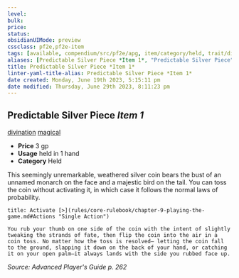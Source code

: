 ```yaml
---
level:
bulk:
price:
status:
obsidianUIMode: preview
cssclass: pf2e,pf2e-item
tags: [available, compendium/src/pf2e/apg, item/category/held, trait/divination, trait/magical]
aliases: [Predictable Silver Piece *Item 1*, "Predictable Silver Piece"]
title: Predictable Silver Piece *Item 1*
linter-yaml-title-alias: Predictable Silver Piece *Item 1*
date created: Monday, June 19th 2023, 5:15:11 pm
date modified: Thursday, June 29th 2023, 8:11:23 pm
---
```


## Predictable Silver Piece *Item 1*

[divination](rules/traits/divination.md) [magical](rules/traits/magical.md)

- **Price** 3 gp
- **Usage** held in 1 hand
- **Category** Held

This seemingly unremarkable, weathered silver coin bears the bust of an unnamed monarch on the face and a majestic bird on the tail. You can toss the coin without activating it, in which case it follows the normal laws of probability.

```ad-embed-ability
title: Activate [>](rules/core-rulebook/chapter-9-playing-the-game.md#Actions "Single Action")

You rub your thumb on one side of the coin with the intent of slightly tweaking the strands of fate, then flip the coin into the air in a coin toss. No matter how the toss is resolved— letting the coin fall to the ground, slapping it down on the back of your hand, or catching it on your open palm—it always lands with the side you rubbed face up.
```

*Source: Advanced Player's Guide p. 262*
